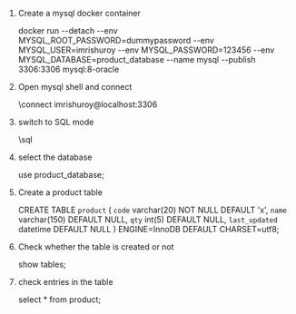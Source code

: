 1. Create a mysql docker container

    docker run --detach --env MYSQL_ROOT_PASSWORD=dummypassword --env MYSQL_USER=imrishuroy --env MYSQL_PASSWORD=123456 --env MYSQL_DATABASE=product_database --name mysql --publish 3306:3306 mysql:8-oracle

2. Open mysql shell and connect 

    \connect imrishuroy@localhost:3306

3. switch to SQL mode

    \sql

4. select the database 

    use product_database;

5. Create a product table
   
    CREATE TABLE `product` (
    `code` varchar(20) NOT NULL DEFAULT 'x',
    `name` varchar(150) DEFAULT NULL,
    `qty` int(5) DEFAULT NULL,
    `last_updated` datetime DEFAULT NULL
    ) ENGINE=InnoDB DEFAULT CHARSET=utf8;

6. Check whether the table is created or not

    show tables;

7. check entries in the table

    select * from product;       
